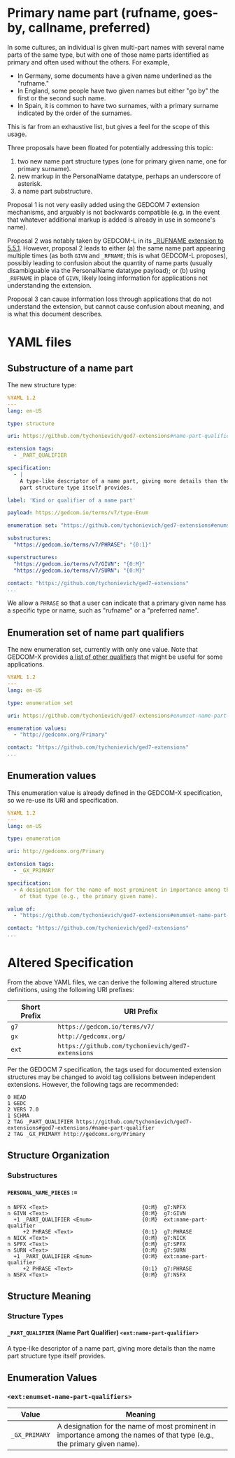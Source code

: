 # Primary name part (rufname, goes-by, callname, preferred)

In some cultures, an individual is given multi-part names with several name parts of the same type,
but with one of those name parts identified as primary and often used without the others. For example,

- In Germany, some documents have a given name underlined as the "rufname."
- In England, some people have two given names but either "go by" the first or the second such name.
- In Spain, it is common to have two surnames, with a primary surname indicated by the order of the surnames.

This is far from an exhaustive list, but gives a feel for the scope of this usage.


Three proposals have been floated for potentially addressing this topic:

1. two new name part structure types (one for primary given name, one for primary surname).
2. new markup in the PersonalName datatype, perhaps an underscore of asterisk.
3. a name part substructure.

Proposal 1 is not very easily added using the GEDCOM 7 extension mechanisms, and arguably is not backwards compatible (e.g. in the event that whatever additional markup is added is already in use in someone's name).

Proposal 2 was notably taken by GEDCOM-L in its [_RUFNAME extension to 5.5.1](https://genealogy.net/GEDCOM/GEDCOM551%20GEDCOM-L%20Addendum-R2.pdf#page=24).
However, proposal 2 leads to either (a) the same name part appearing multiple times (as both `GIVN` and `_RFNAME`; this is what GEDCOM-L proposes), possibly leading to confusion about the quantity of name parts (usually disambiguable via the PersonalName datatype payload);
or (b) using `_RUFNAME` in place of `GIVN`, likely losing information for applications not understanding the extension.

Proposal 3 can cause information loss through applications that do not understand the extension, but cannot cause confusion about meaning, and is what this document describes.

# YAML files

## Substructure of a name part

The new structure type:

```yaml
%YAML 1.2
---
lang: en-US

type: structure

uri: https://github.com/tychonievich/ged7-extensions#name-part-qualifier

extension tags:
  - _PART_QUALIFIER

specification:
  - | 
    A type-like descriptor of a name part, giving more details than the name 
    part structure type itself provides.

label: 'Kind or qualifier of a name part'

payload: https://gedcom.io/terms/v7/type-Enum

enumeration set: "https://github.com/tychonievich/ged7-extensions#enumset-name-part-qualifiers"

substructures:
  "https://gedcom.io/terms/v7/PHRASE": "{0:1}"

superstructures:
  "https://gedcom.io/terms/v7/GIVN": "{0:M}"
  "https://gedcom.io/terms/v7/SURN": "{0:M}"

contact: "https://github.com/tychonievich/ged7-extensions"
...
```

We allow a `PHRASE` so that a user can indicate that a primary given name has a specific type or name, such as "rufname" or a "preferred name".

## Enumeration set of name part qualifiers

The new enumeration set, currently with only one value. Note that GEDCOM-X provides [a list of other qualifiers](https://github.com/FamilySearch/gedcomx/blob/master/specifications/name-part-qualifiers-specification.md) that might be useful for some applications.


```yaml
%YAML 1.2
---
lang: en-US

type: enumeration set

uri: https://github.com/tychonievich/ged7-extensions#enumset-name-part-qualifiers

enumeration values:
  - "http://gedcomx.org/Primary"

contact: "https://github.com/tychonievich/ged7-extensions"
...
```


## Enumeration values

This enumeration value is already defined in the GEDCOM-X specification, so we re-use its URI and specification.


```yaml
%YAML 1.2
---
lang: en-US

type: enumeration

uri: http://gedcomx.org/Primary

extension tags:
  - _GX_PRIMARY

specification:
  - A designation for the name of most prominent in importance among the names
    of that type (e.g., the primary given name).

value of:
  - "https://github.com/tychonievich/ged7-extensions#enumset-name-part-qualifiers"

contact: "https://github.com/tychonievich/ged7-extensions"
...
```

# Altered Specification

From the above YAML files, we can derive the following altered structure definitions,
using the following URI prefixes:

| Short Prefix | URI Prefix |
|--------------|------------|
| `g7`         | `https://gedcom.io/terms/v7/` |
| `gx`         | `http://gedcomx.org/` |
| `ext`        | `https://github.com/tychonievich/ged7-extensions` |

Per the GEDOCM 7 specification, the tags used for documented extension structures may be changed to avoid tag collisions between independent extensions. However, the following tags are recommended:

```gedcom
0 HEAD
1 GEDC
2 VERS 7.0
1 SCHMA
2 TAG _PART_QUALIFIER https://github.com/tychonievich/ged7-extensions#ged7-extensions/#name-part-qualifier
2 TAG _GX_PRIMARY http://gedcomx.org/Primary
```

## Structure Organization

### Substructures

#### `PERSONAL_NAME_PIECES` :=

```gedstruct
n NPFX <Text>                              {0:M}  g7:NPFX
n GIVN <Text>                              {0:M}  g7:GIVN
  +1 _PART_QUALIFIER <Enum>                {0:M}  ext:name-part-qualifier
     +2 PHRASE <Text>                      {0:1}  g7:PHRASE
n NICK <Text>                              {0:M}  g7:NICK
n SPFX <Text>                              {0:M}  g7:SPFX
n SURN <Text>                              {0:M}  g7:SURN
  +1 _PART_QUALIFIER <Enum>                {0:M}  ext:name-part-qualifier
     +2 PHRASE <Text>                      {0:1}  g7:PHRASE
n NSFX <Text>                              {0:M}  g7:NSFX
```

## Structure Meaning

### Structure Types

#### `_PART_QUALIFIER` (Name Part Qualifier) `<ext:name-part-qualifier>`

A type-like descriptor of a name part, giving more details than the name 
    part structure type itself provides.

## Enumeration Values

### `<ext:enumset-name-part-qualifiers>`

| Value | Meaning |
|-------|---------|
| `_GX_PRIMARY` | A designation for the name of most prominent in importance among the names of that type (e.g., the primary given name). |

